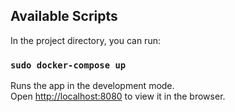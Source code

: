 ## Available Scripts

In the project directory, you can run:

### `sudo docker-compose up`

Runs the app in the development mode.<br />
Open [http://localhost:8080](http://localhost:3000) to view it in the browser.
